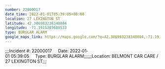 ```yaml
---
number: 22000017
date_time: 2022-01-01T05:39:05+00:00
location: 27 LEXINGTON ST
latitude: 42.386983238340804
longitude: -71.1915203608533
type: BURGLAR ALARM
google_maps_link: https://maps.google.com/?q=42.386983238340804,-71.1915203608533
---
```


;;;Incident #: 22000017     Date: 2022‐01‐01 05:39:05     Type: BURGLAR ALARM;;;;;;Location: BELMONT CAR CARE / 27 LEXINGTON ST;;;
